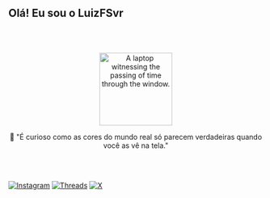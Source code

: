 ## Olá! Eu sou o LuizFSvr



<!-- <div style="display: inline_block"><br>
            <img align="center" alt="luiz-c" height="30" width"40" src="https://cdn.jsdelivr.net/gh/devicons/devicon/icons/c/c-original.svg" />
            <img align="center" alt="luiz-py" height="30" width"40" src="https://cdn.jsdelivr.net/gh/devicons/devicon/icons/python/python-original.svg" />
</div><br> -->

<br><br>

<div  style="text-align: center">
            <img alt="A laptop witnessing the passing of time through the window." height="144" width"32" src="https://media3.giphy.com/media/l3vR85PnGsBwu1PFK/giphy.gif?cid=ecf05e47vljfk7og741q5sqtkqifi60tv45p85tr9xx8avml&rid=giphy.gif&ct=g" />
</div>

<div style="text-align: center;">
    <p>💬 "É curioso como as cores do mundo real só parecem verdadeiras quando você as vê na tela."</p>
</div>

<br>
<br>

[![Instagram](https://img.shields.io/badge/Instagram-%23E4405F.svg?style=for-the-badge&logo=Instagram&logoColor=white)](https://www.instagram.com/luizfsvr/)
[![Threads](https://img.shields.io/badge/Threads-000000?style=for-the-badge&logo=Threads&logoColor=white)](https://www.threads.net/@luizfsvr)
[![X](https://img.shields.io/badge/X-%23000000.svg?style=for-the-badge&logo=X&logoColor=white)](https://twitter.com/LuizFSvr)

